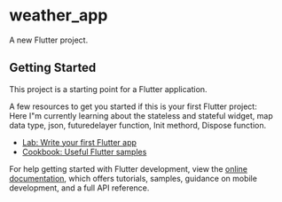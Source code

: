 # weather_app

A new Flutter project.

## Getting Started

This project is a starting point for a Flutter application.

A few resources to get you started if this is your first Flutter project:\
Here I"m currently learning about the stateless and stateful widget, map data type, json, futuredelayer function, Init methord, Dispose function.
- [Lab: Write your first Flutter app](https://docs.flutter.dev/get-started/codelab)
- [Cookbook: Useful Flutter samples](https://docs.flutter.dev/cookbook)

For help getting started with Flutter development, view the
[online documentation](https://docs.flutter.dev/), which offers tutorials,
samples, guidance on mobile development, and a full API reference.
